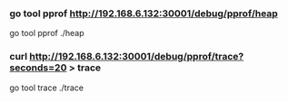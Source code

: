 ### go tool pprof  http://192.168.6.132:30001/debug/pprof/heap 

go tool pprof ./heap

### curl http://192.168.6.132:30001/debug/pprof/trace?seconds=20 > trace

go tool trace ./trace